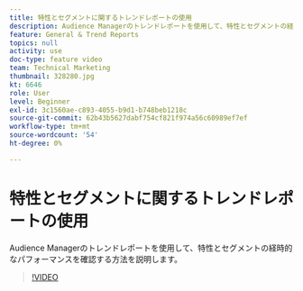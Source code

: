 ```yaml
---
title: 特性とセグメントに関するトレンドレポートの使用
description: Audience Managerのトレンドレポートを使用して、特性とセグメントの経時的なパフォーマンスを確認する方法を説明します。
feature: General & Trend Reports
topics: null
activity: use
doc-type: feature video
team: Technical Marketing
thumbnail: 328280.jpg
kt: 6646
role: User
level: Beginner
exl-id: 3c1560ae-c893-4055-b9d1-b748beb1218c
source-git-commit: 62b43b5627dabf754cf821f974a56c60989ef7ef
workflow-type: tm+mt
source-wordcount: '54'
ht-degree: 0%

---
```


# 特性とセグメントに関するトレンドレポートの使用

Audience Managerのトレンドレポートを使用して、特性とセグメントの経時的なパフォーマンスを確認する方法を説明します。

>[!VIDEO](https://video.tv.adobe.com/v/328280/?quality=12&learn=on)
